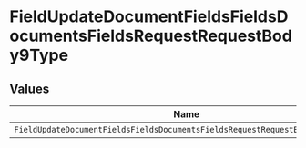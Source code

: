 # FieldUpdateDocumentFieldsFieldsDocumentsFieldsRequestRequestBody9Type


## Values

| Name                                                                         | Value                                                                        |
| ---------------------------------------------------------------------------- | ---------------------------------------------------------------------------- |
| `FieldUpdateDocumentFieldsFieldsDocumentsFieldsRequestRequestBody9TypeRadio` | RADIO                                                                        |